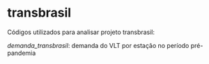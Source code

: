 # transbrasil


Códigos utilizados para analisar projeto transbrasil:

*demanda_transbrasil*: demanda do VLT por estação no período pré-pandemia
